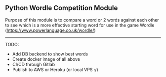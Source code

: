 Python Wordle Competition Module
---

Purpose of this module is to compare a word or 2 words against each other to see which is a more effective starting word for use in the game Wordle (https://www.powerlanguage.co.uk/wordle/)

---
TODO:
* Add DB backend to show best words
* Create docker image of all above
* CI/CD through Gitlab
* Publish to AWS or Heroku (or local VPS :/)